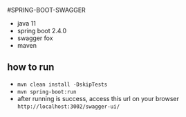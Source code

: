 #SPRING-BOOT-SWAGGER

- java 11
- spring boot 2.4.0
- swagger fox
- maven


## how to run
- ``mvn clean install -DskipTests``
- ``mvn spring-boot:run``
- after running is success, access this url on your browser ``http://localhost:3002/swagger-ui/``
